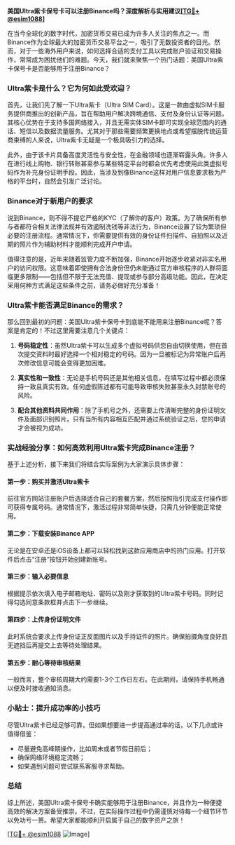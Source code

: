 **美国Ultra紫卡保号卡可以注册Binance吗？深度解析与实用建议[[TG💪+ @esim1088](https://t.me/s/esim1088)]**

在当今全球化的数字时代，加密货币交易已成为许多人关注的焦点之一。而Binance作为全球最大的加密货币交易平台之一，吸引了无数投资者的目光。然而，对于一些海外用户来说，如何选择合适的支付工具以完成账户验证和交易操作，常常成为困扰他们的难题。今天，我们就来聚焦一个热门话题：美国Ultra紫卡保号卡是否能够用于注册Binance？

### Ultra紫卡是什么？它为何如此受欢迎？

首先，让我们先了解一下Ultra紫卡（Ultra SIM Card）。这是一款由虚拟SIM卡服务提供商推出的创新产品，旨在帮助用户解决跨境通信、支付及身份认证等问题。其核心优势在于支持多国网络接入，并且无需实体SIM卡即可实现全球范围内的通话、短信以及数据流量服务。尤其对于那些需要频繁更换地点或希望摆脱传统运营商束缚的人来说，Ultra紫卡无疑是一个极具吸引力的选择。

此外，由于该卡片具备高度灵活性与安全性，在金融领域也逐渐崭露头角。许多人在进行线上购物、银行转账甚至参与某些特定平台时都会优先考虑使用此类虚拟号码作为补充身份证明手段。因此，当涉及到像Binance这样对用户信息要求极为严格的平台时，自然会引发广泛讨论。

### Binance对于新用户的要求

说到Binance，则不得不提它严格的KYC（了解你的客户）政策。为了确保所有参与者都符合相关法律法规并有效遏制洗钱等非法行为，Binance设置了较为繁琐但必要的注册流程。通常情况下，你需要提供有效的身份证件扫描件、自拍照以及近期的照片作为辅助材料才能顺利完成开户申请。

值得注意的是，近年来随着监管力度不断加强，Binance开始逐步收紧对非实名用户的访问权限。这意味着即使拥有合法身份但仍未能通过官方审核程序的人群将面临更多限制——包括但不限于无法充值、提现或参与部分高级功能。因此，在决定采用何种方式满足这些条件之前，请务必做好充分准备！

### Ultra紫卡能否满足Binance的需求？

那么回到最初的问题：美国Ultra紫卡保号卡到底能不能用来注册Binance呢？答案是肯定的！不过这里需要注意几个关键点：

1. **号码稳定性**：虽然Ultra紫卡可以生成多个虚拟号码供您自由切换使用，但在首次提交资料时最好选择一个相对稳定的号码。因为一旦被标记为异常账户后再次修改信息可能会变得更加困难。
   
2. **真实性和一致性**：无论是手机号码还是其他相关信息，在填写过程中都必须保持一致且真实有效。任何虚假陈述都有可能导致审核失败甚至永久封禁账号的风险。

3. **配合其他资料共同作用**：除了手机号之外，还需要上传清晰完整的身份证明文件及面部识别照片。只有当所有内容相互匹配并通过系统验证之后，您的申请才会被视为成功。

### 实战经验分享：如何高效利用Ultra紫卡完成Binance注册？

基于上述分析，接下来我们将结合实际案例为大家演示具体步骤：

#### 第一步：购买并激活Ultra紫卡
前往官方网站注册账户后选择适合自己的套餐方案，然后按照指引完成支付操作即可获得专属号码。通常情况下，激活过程非常简单快捷，只需几分钟便能正常使用。

#### 第二步：下载安装Binance APP
无论是在安卓还是iOS设备上都可以轻松找到这款应用商店中的热门应用。打开软件后点击“注册”按钮开始创建新账号。

#### 第三步：输入必要信息
根据提示依次填入电子邮箱地址、密码以及刚才获取到的Ultra紫卡号码。同时记得勾选同意条款框并点击下一步继续。

#### 第四步：上传身份证明文件
此时系统会要求上传身份证正反面图片以及手持证件的照片。确保拍摄角度良好且无遮挡后再提交上去等待处理结果。

#### 第五步：耐心等待审核结果
一般而言，整个审核周期大约需要1-3个工作日左右。在此期间，请保持手机畅通以便及时接收通知消息。

### 小贴士：提升成功率的小技巧

尽管Ultra紫卡已经足够可靠，但如果想要进一步提高通过率的话，以下几点或许值得借鉴：
- 尽量避免高峰期操作，比如周末或者节假日前后；
- 确保网络环境稳定流畅；
- 如果遇到问题可尝试联系客服寻求帮助。

### 总结

综上所述，美国Ultra紫卡保号卡确实能够用于注册Binance，并且作为一种便捷高效的解决方案备受推崇。不过，在实际操作过程中仍需谨慎对待每一个细节环节以免功亏一篑。希望大家都能顺利开启属于自己的数字资产之旅！

[[TG💪+ @esim1088](https://t.me/s/esim1088) ![Image](https://i.postimg.cc/4NQfJmqS/Snipaste-2025-05-13-00-14-12.png)]